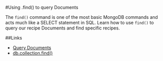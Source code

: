 #Using .find() to query Documents

The `find()` command is one of the most basic MongoDB commands and acts much like a SELECT statement in SQL. Learn how to use `find()` to query our recipe Documents and find specific recipes.


##Links
- [Query Documents](https://docs.mongodb.com/manual/tutorial/query-documents/)
- [db.collection.find()](https://docs.mongodb.com/manual/reference/method/db.collection.find/)


